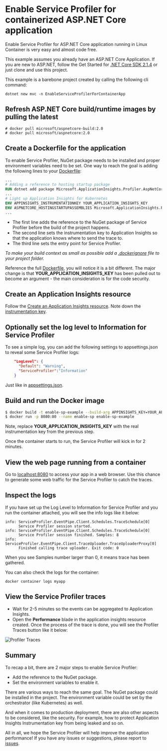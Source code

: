 # Enable Service Profiler for containerized ASP.NET Core application
Enable Service Profiler for ASP.NET Core application running in Linux Container is very easy and almost code free.

This example assumes you already have an ASP.NET Core Application. If you are new to ASP.NET, follow the Get Started for [.NET Core SDK 2.1.4](https://www.microsoft.com/net/download/windows/build) or just clone and use this project.

This example is a barebone project created by calling the following cli command:
```
dotnet new mvc -n EnableServiceProfilerForContainerApp
```

## Refresh ASP.NET Core build/runtime images by pulling the latest
```
# docker pull microsoft/aspnetcore-build:2.0
# docker pull microsoft/aspnetcore:2.0
```

## Create a Dockerfile for the application
To enable Service Profiler, NuGet package needs to be installed and proper environment variables need to be set. One way to reach the goal is adding the following lines to your [Dockerfile](./Dockerfile):

```dockerfile
...
# Adding a reference to hosting startup package
RUN dotnet add package Microsoft.ApplicationInsights.Profiler.AspNetCore -v 1.1.4-*
...
# Light up Application Insights for Kubernetes
ENV APPINSIGHTS_INSTRUMENTATIONKEY YOUR_APPLICATION_INSIGHTS_KEY
ENV ASPNETCORE_HOSTINGSTARTUPASSEMBLIES Microsoft.ApplicationInsights.Profiler.AspNetCore
...
```
* The first line adds the reference to the NuGet package of Service Profiler before the build of the project happens.
* The second line sets the instrumentation key to Application Insights so that the application knows where to send the trace to.
* The third line sets the entry point for Service Profiler.

*To make your build context as small as possible add a [.dockerignore](.dockerignore) file to your project folder.*

Reference the full [Dockerfile](./Dockerfile), you will notice it is a bit different. The major change is that **YOUR_APPLICATION_INSIGHTS_KEY** has been pulled out to become an argument - the main consideration is for the code security.

## Create an Application Insights resource
Follow the [Create an Application Insights resource](https://docs.microsoft.com/en-us/azure/application-insights/app-insights-create-new-resource). Note down the [instrumentation key](https://docs.microsoft.com/en-us/azure/application-insights/app-insights-create-new-resource#copy-the-instrumentation-key).

## Optionally set the log level to Information for Service Profiler
To see a simple log, you can add the following settings to appsettings.json to reveal some Service Profiler logs:
```json
    "LogLevel": {
      "Default": "Warning",
      "ServiceProfiler":"Information"
    }
```
Just like in [appsettings.json](./appsettings.json).

## Build and run the Docker image
```bash
$ docker build -t enable-sp-example --build-arg APPINSIGHTS_KEY=YOUR_APPLICATION_INSIGHTS_KEY .
$ docker run -p 8080:80 --name enable-sp enable-sp-example
```
Note, replace **YOUR_APPLICATION_INSIGHTS_KEY** with the real instrumentation key from the previous step.

Once the container starts to run, the Service Profiler will kick in for 2 minutes.

## View the web page running from a container
Go to [localhost:8080](http://localhost:8080) to access your app in a web browser. Use this chance to generate some web traffic for the Service Profiler to catch the traces.

## Inspect the logs
If you have set up the Log Level to Information for Service Profiler and you run the container attached, you will see the info logs like it below:
```
info: ServiceProfiler.EventPipe.Client.Schedules.TraceSchedule[0]
      Service Profiler session started.
info: ServiceProfiler.EventPipe.Client.Schedules.TraceSchedule[0]
      Service Profiler session finished. Samples: 8
info: ServiceProfiler.EventPipe.Client.TraceUploader.TraceUploaderProxy[0]
      Finished calling trace uploader. Exit code: 0
```
When you see Samples number larger than 0, it means trace has been gathered.

You can also check the logs for the container:
```
docker container logs myapp
```

## View the Service Profiler traces
* Wait for 2-5 minutes so the events can be aggregated to Application Insights.
* Open the **Performance** blade in the application insights resource created. Once the process of the trace is done, you will see the Profiler Traces button like it below:

![Profiler Traces](../../media/performance-blade.png)

## Summary
To recap a bit, there are 2 major steps to enable Service Profiler:

* Add the reference to the NuGet package.
* Set the environment variables to enable it.

There are various ways to reach the same goal. The NuGet package could be installed in the project. The environment variable could be set by the orchestrator (like Kubernetes) as well.

And when it comes to production deployment, there are also other aspects to be considered, like the security. For example, how to protect Application Insights Instrumentation key from being leaked and so on.

All in all, we hope the Service Profiler will help improve the application performance! If you have any issues or suggestions, please report to [issues](https://github.com/Microsoft/ApplicationInsights-Profiler-AspNetCore/issues).
